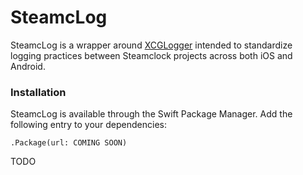 # SteamcLog

SteamcLog is a wrapper around [XCGLogger](https://github.com/DaveWoodCom/XCGLogger) intended to standardize logging practices between Steamclock projects across both iOS and Android.

### Installation

SteamcLog is available through the Swift Package Manager. Add the following entry to your dependencies:
```
.Package(url: COMING SOON)
```

TODO
